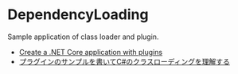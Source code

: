 # DependencyLoading

Sample application of class loader and plugin. 

* [Create a .NET Core application with plugins](https://docs.microsoft.com/en-us/dotnet/core/tutorials/creating-app-with-plugin-support)
* [プラグインのサンプルを書いてC#のクラスローディングを理解する](https://qiita.com/TsuyoshiUshio@github/items/0b15305287c4c55da1b9)
